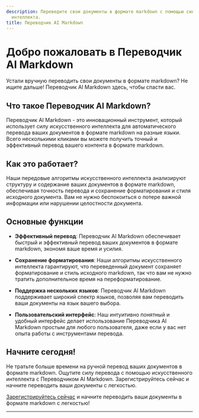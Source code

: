 ```yaml
---
description: Переведите свои документы в формате markdown с помощью силы искусственного
  интеллекта.
title: Переводчик AI Markdown
---
```


# Добро пожаловать в Переводчик AI Markdown

Устали вручную переводить свои документы в формате markdown? Не ищите дальше! Переводчик AI Markdown здесь, чтобы спасти вас.

## Что такое Переводчик AI Markdown?

Переводчик AI Markdown - это инновационный инструмент, который использует силу искусственного интеллекта для автоматического перевода ваших документов в формате markdown на разные языки. Всего несколькими кликами вы можете получить точный и эффективный перевод вашего контента в формате markdown.

## Как это работает?

Наши передовые алгоритмы искусственного интеллекта анализируют структуру и содержание ваших документов в формате markdown, обеспечивая точность перевода и сохранение форматирования и стиля исходного документа. Вам не нужно беспокоиться о потере важной информации или нарушении целостности документа.

## Основные функции

- **Эффективный перевод**: Переводчик AI Markdown обеспечивает быстрый и эффективный перевод ваших документов в формате markdown, экономя ваше время и усилия.

- **Сохранение форматирования**: Наши алгоритмы искусственного интеллекта гарантируют, что переведенный документ сохраняет форматирование и стиль исходного markdown, так что вам не нужно тратить дополнительное время на переформатирование.

- **Поддержка нескольких языков**: Переводчик AI Markdown поддерживает широкий спектр языков, позволяя вам переводить ваши документы на язык вашего выбора.

- **Пользовательский интерфейс**: Наш интуитивно понятный и удобный интерфейс делает использование Переводчика AI Markdown простым для любого пользователя, даже если у вас нет опыта работы с инструментами перевода.

## Начните сегодня!

Не тратьте больше времени на ручной перевод ваших документов в формате markdown. Ощутите силу перевода с помощью искусственного интеллекта с Переводчиком AI Markdown. Зарегистрируйтесь сейчас и начните переводить ваши документы с легкостью.

[Зарегистрируйтесь сейчас](https://www.ai-markdown-translator.com/signup) и начните переводить ваши документы в формате markdown с легкостью!

---
